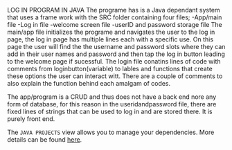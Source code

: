 LOG IN PROGRAM IN JAVA
The programe has is a Java dependant system that uses a frame work with the SRC folder containing four files;
-App/main file
-Log in file
-welcome screen file
-userID and password storage file
The main/app file initializes the programe and navigates the user to the log in page, the log in page has multiple lines each with a specific use. On this page the user will find the the username and password slots where they can add in their user names and password and then tap the log in button leading to the welcome page if sucessful. The login file conatins lines of code with comments from loginbutton(variable) to lables and functions that create these options the user can interact witt. There are a couple of comments to also explain the function behind each amalgam of codes. 

The app/program is a CRUD and thus does not have a back end nore any form of database, for this reason in the useridandpassword file, there are fixed lines of strings that can be used to log in and are stored there. It is purely front end.


The `JAVA PROJECTS` view allows you to manage your dependencies. More details can be found [here](https://github.com/microsoft/vscode-java-dependency#manage-dependencies).

